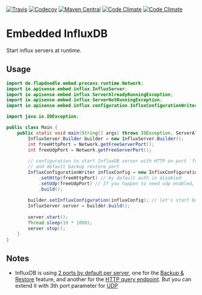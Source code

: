[![Travis](https://img.shields.io/travis/APISENSE/embed-influxDB.svg)](https://travis-ci.org/APISENSE/embed-influxDB)
[![Codecov](https://img.shields.io/codecov/c/github/APISENSE/embed-influxDB.svg)](https://codecov.io/gh/APISENSE/embed-influxDB)
[![Maven Central](https://img.shields.io/maven-central/v/io.apisense.embed.influx/embed-influxDB.svg)](http://search.maven.org/#artifactdetails%7Cio.apisense.embed.influx%7Cembed-influxDB%7C1.0.0%7Cjar)
[![Code Climate](https://img.shields.io/codeclimate/issues/github/APISENSE/embed-influxDB.svg)](https://codeclimate.com/github/APISENSE/embed-influxDB)
[![Code Climate](https://img.shields.io/codeclimate/maintainability/APISENSE/embed-influxDB.svg)](https://codeclimate.com/github/APISENSE/embed-influxDB)

# Embedded InfluxDB

Start influx servers at runtime.

## Usage

```java
import de.flapdoodle.embed.process.runtime.Network;
import io.apisense.embed.influx.InfluxServer;
import io.apisense.embed.influx.ServerAlreadyRunningException;
import io.apisense.embed.influx.ServerNotRunningException;
import io.apisense.embed.influx.configuration.InfluxConfigurationWriter;

import java.io.IOException;

public class Main {
    public static void main(String[] args) throws IOException, ServerAlreadyRunningException, InterruptedException, ServerNotRunningException {
        InfluxServer.Builder builder = new InfluxServer.Builder();
        int freeHttpPort = Network.getFreeServerPort();
        int freeUdpPort = Network.getFreeServerPort();
        
        // configuration to start InfluxDB server with HTTP on port `freeHttpPort`
        // and default backup restore port
        InfluxConfigurationWriter influxConfig = new InfluxConfigurationWriter.Builder()
            .setHttp(freeHttpPort) // by default auth is disabled
            .setUdp(freeUdpPort) // If you happen to need udp enabled, by default to 'udp' database
            .build();
        
        builder.setInfluxConfiguration(influxConfig); // let's start both of protocols, HTTP and UDP
        InfluxServer server = builder.build();
        
        server.start();
        Thread.sleep(10 * 1000);
        server.stop();
    }
}
```

## Notes

- InfluxDB is using [2 ports by default per server](https://docs.influxdata.com/influxdb/v1.3/administration/ports/),
 one for the [Backup & Restore](https://docs.influxdata.com/influxdb/v1.3/administration/backup_and_restore/) feature,
 and another for the [HTTP query endpoint](https://docs.influxdata.com/influxdb/v1.3/tools/api/).
 But you can extend it with 3th port parameter for [UDP](https://github.com/influxdata/influxdb/blob/master/services/udp/README.md)
